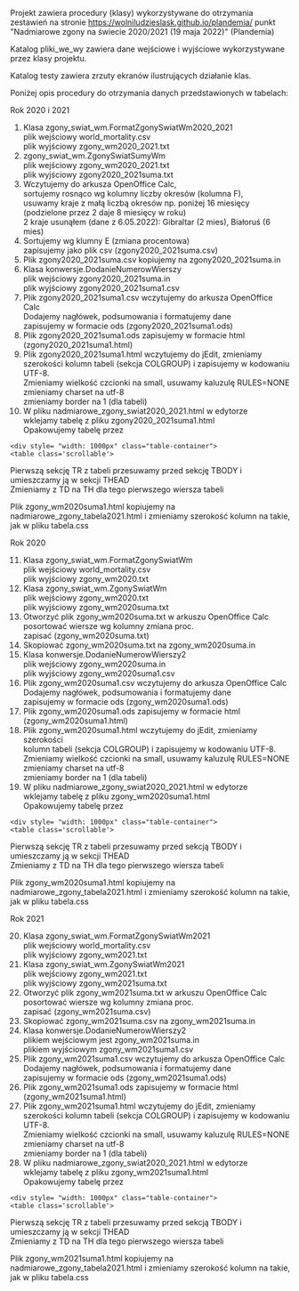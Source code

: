 Projekt zawiera procedury (klasy) wykorzystywane do otrzymania zestawień na stronie
https://wolniludzieslask.github.io/plandemia/
punkt "Nadmiarowe zgony na świecie 2020/2021 (19 maja 2022)" (Plandemia)

Katalog pliki_we_wy zawiera dane wejściowe i wyjściowe wykorzystywane przez klasy projektu.

Katalog testy zawiera zrzuty ekranów ilustrujących działanie klas.

Poniżej opis procedury do otrzymania danych przedstawionych w tabelach:

Rok 2020 i 2021
1. Klasa zgony_swiat_wm.FormatZgonySwiatWm2020_2021<br>
plik wejściowy world_mortality.csv<br>
plik wyjściowy zgony_wm2020_2021.txt
2. zgony_swiat_wm.ZgonySwiatSumyWm<br>
plik wejściowy zgony_wm2020_2021.txt<br>
plik wyjściowy zgony2020_2021suma.txt
3. Wczytujemy do arkusza OpenOffice Calc,<br>
sortujemy rosnąco wg kolumny liczby okresów (kolumna F),<br>
usuwamy kraje z małą liczbą okresów np. poniżej 16 miesięcy<br>
(podzielone przez 2 daje 8 miesięcy w roku)<br>
2 kraje usunąłem (dane z 6.05.2022): Gibraltar (2 mies), Białoruś (6 mies)
4. Sortujemy wg klumny E (zmiana procentowa)<br>
zapisujemy jako plik csv (zgony2020_2021suma.csv)
5. Plik zgony2020_2021suma.csv kopiujemy na zgony2020_2021suma.in
6. Klasa konwersje.DodanieNumerowWierszy<br>
plik wejściowy zgony2020_2021suma.in<br>
plik wyjściowy zgony2020_2021suma1.csv
7. Plik zgony2020_2021suma1.csv wczytujemy do arkusza OpenOffice Calc<br>
Dodajemy nagłówek, podsumowania i formatujemy dane<br>
zapisujemy w formacie ods (zgony2020_2021suma1.ods)
8. Plik zgony2020_2021suma1.ods zapisujemy w formacie html<br>
(zgony2020_2021suma1.html)
9. Plik zgony2020_2021suma1.html wczytujemy do jEdit, zmieniamy szerokości
kolumn tabeli (sekcja COLGROUP) i zapisujemy w kodowaniu UTF-8.<br>
Zmieniamy wielkość czcionki na small, usuwamy kaluzulę RULES=NONE<br>
zmieniamy charset na utf-8<br>
zmieniamy border na 1 (dla tabeli)
10. W pliku nadmiarowe_zgony_swiat2020_2021.html w edytorze<br> 
wklejamy tabelę z pliku zgony2020_2021suma1.html<br>
Opakowujemy tabelę przez
~~~
<div style= "width: 1000px" class="table-container">
<table class='scrollable'>
~~~
Pierwszą sekcję TR z tabeli przesuwamy przed sekcję TBODY i umieszczamy ją
w sekcji THEAD<br>
Zmieniamy z TD na TH dla tego pierwszego wiersza tabeli

Plik zgony_wm2020suma1.html kopiujemy na nadmiarowe_zgony_tabela2021.html
i zmieniamy szerokość kolumn na takie, jak w pliku tabela.css

Rok 2020
  
11. Klasa zgony_swiat_wm.FormatZgonySwiatWm<br>
plik wejściowy world_mortality.csv<br>
plik wyjściowy zgony_wm2020.txt
12. Klasa zgony_swiat_wm.ZgonySwiatWm<br>
plik wejściowy zgony_wm2020.txt<br>
plik wyjściowy zgony_wm2020suma.txt<br>
13. Otworzyć plik zgony_wm2020suma.txt w arkuszu OpenOffice Calc<br>
posortować wiersze wg kolumny zmiana proc.<br>
zapisać (zgony_wm2020suma.txt)
14. Skopiować zgony_wm2020suma.txt na zgony_wm2020suma.in
15. Klasa konwersje.DodanieNumerowWierszy2<br>
plik wejściowy zgony_wm2020suma.in<br>
plik wyjściowy zgony_wm2020suma1.csv
16. Plik zgony_wm2020suma1.csv wczytujemy do arkusza OpenOffice Calc<br>
Dodajemy nagłówek, podsumowania i formatujemy dane<br>
zapisujemy w formacie ods (zgony_wm2020suma1.ods)
17. Plik zgony_wm2020suma1.ods zapisujemy w formacie html<br>
(zgony_wm2020suma1.html)
18. Plik zgony_wm2020suma1.html wczytujemy do jEdit, zmieniamy szerokości<br>
kolumn tabeli (sekcja COLGROUP) i zapisujemy w kodowaniu UTF-8.<br>
Zmieniamy wielkość czcionki na small, usuwamy kaluzulę RULES=NONE<br>
zmieniamy charset na utf-8<br>
zmieniamy border na 1 (dla tabeli)
19. W pliku nadmiarowe_zgony_swiat2020_2021.html w edytorze<br>
wklejamy tabelę z pliku zgony_wm2020suma1.html<br>
Opakowujemy tabelę przez
~~~
<div style= "width: 1000px" class="table-container">
<table class='scrollable'>
~~~
Pierwszą sekcję TR z tabeli przesuwamy przed sekcją TBODY i umieszczamy ją
w sekcji THEAD<br>
Zmieniamy z TD na TH dla tego pierwszego wiersza tabeli

Plik zgony_wm2020suma1.html kopiujemy na nadmiarowe_zgony_tabela2021.html
i zmieniamy szerokość kolumn na takie, jak w pliku tabela.css

Rok 2021
  
20. Klasa zgony_swiat_wm.FormatZgonySwiatWm2021<br>
plik wejściowy world_mortality.csv<br>
plik wyjściowy zgony_wm2021.txt
21. Klasa zgony_swiat_wm.ZgonySwiatWm2021<br>
plik wejściowy zgony_wm2021.txt<br>
plik wyjściowy zgony_wm2021suma.txt
22. Otworzyć plik zgony_wm2021suma.txt w arkuszu OpenOffice Calc<br>
posortować wiersze wg kolumny zmiana proc.<br>
zapisać (zgony_wm2021suma.csv)
23. Skopiować zgony_wm2021suma.csv na zgony_wm2021suma.in
24. Klasa konwersje.DodanieNumerowWierszy2<br>
plikiem wejściowym jest zgony_wm2021suma.in<br>
plikiem wyjściowym zgony_wm2021suma1.csv
25. Plik zgony_wm2021suma1.csv wczytujemy do arkusza OpenOffice Calc<br>
Dodajemy nagłówek, podsumowania i formatujemy dane<br>
zapisujemy w formacie ods (zgony_wm2021suma1.ods)
26. Plik zgony_wm2021suma1.ods zapisujemy w formacie html<br>
(zgony_wm2021suma1.html)
27. Plik zgony_wm2021suma1.html wczytujemy do jEdit, zmieniamy szerokości
kolumn tabeli (sekcja COLGROUP) i zapisujemy w kodowaniu UTF-8.<br>
Zmieniamy wielkość czcionki na small, usuwamy kaluzulę RULES=NONE<br>
zmieniamy charset na utf-8<br>
zmieniamy border na 1 (dla tabeli)
28. W pliku nadmiarowe_zgony_swiat2020_2021.html w edytorze<br>
wklejamy tabelę z pliku zgony_wm2021suma1.html<br>
Opakowujemy tabelę przez
~~~
<div style= "width: 1000px" class="table-container">
<table class='scrollable'>
~~~
Pierwszą sekcję TR z tabeli przesuwamy przed sekcją TBODY i umieszczamy ją
w sekcji THEAD<br>
Zmieniamy z TD na TH dla tego pierwszego wiersza tabeli

Plik zgony_wm2021suma1.html kopiujemy na nadmiarowe_zgony_tabela2021.html
i zmieniamy szerokość kolumn na takie, jak w pliku tabela.css
